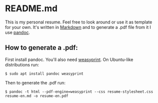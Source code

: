 # README.md

This is my personal resume. Feel free to look around or use it as template for your own. It's written in [Markdown](https://en.wikipedia.org/wiki/Markdown) and to generate a .pdf file from it I use [pandoc](https://pandoc.org/).

## How to generate a .pdf:

First install pandoc. You'll also need [weasyprint](https://weasyprint.org/). On Ubuntu-like distributions run:

```
$ sudo apt install pandoc weasyprint
```

Then to generate the .pdf run:

```
$ pandoc -t html --pdf-engine=weasyprint --css resume-stylesheet.css resume-en.md -o resume-en.pdf
```